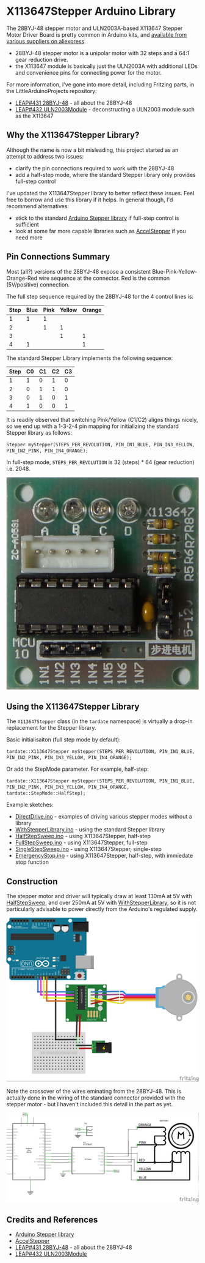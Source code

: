 # X113647Stepper Arduino Library

The 28BYJ-48 stepper motor and ULN2003A-based X113647 Stepper Motor Driver Board is pretty common in Arduino kits, and
[available from various suppliers on aliexpress](http://www.aliexpress.com/item/Free-shipping-one-set-5-v-ULN2003-stepper-motor-drive-board/1938256381.html).

* 28BYJ-48 stepper motor is a unipolar motor with 32 steps and a 64:1 gear reduction drive.
* the X113647 module is basically just the ULN2003A with additional LEDs and convenience pins for connecting power for the motor.

For more information, I've gone into more detail, including Fritzing parts, in the LittleArduinoProjects repository:

* [LEAP#431 28BYJ-48](https://github.com/tardate/LittleArduinoProjects/tree/master/Kinetics/StepperMotors/28BYJ48) - all about the 28BYJ-48
* [LEAP#432 ULN2003Module](https://github.com/tardate/LittleArduinoProjects/tree/master/Kinetics/StepperMotors/ULN2003Module) - deconstructing a ULN2003 module such as the X113647


## Why the X113647Stepper Library?

Although the name is now a bit misleading, this project started as an attempt to address two issues:

* clarify the pin connections required to work with the 28BYJ-48
* add a half-step mode, where the standard Stepper library only provides full-step control

I've updated the X113647Stepper library to better reflect these issues.
Feel free to borrow and use this library if it helps. In general though, I'd recommend alternatives:

* stick to the standard [Arduino Stepper library](https://www.arduino.cc/en/Reference/Stepper) if full-step control is sufficient
* look at some far more capable libraries such as [AccelStepper](https://github.com/waspinator/AccelStepper) if you need more


## Pin Connections Summary

Most (all?) versions of the 28BYJ-48 expose a consistent Blue-Pink-Yellow-Orange-Red wire sequence at the connector.
Red is the common (5V/positive) connection.

The full step sequence required by the 28BYJ-48 for the 4 control lines is:

| Step | Blue | Pink | Yellow | Orange |
|------|------|------|--------|--------|
|  1   | 1    | 1    |        |        |
|  2   |      | 1    | 1      |        |
|  3   |      |      | 1      | 1      |
|  4   | 1    |      |        | 1      |


The standard Stepper Library implements the following sequence:

|Step | C0 | C1 | C2 | C3 |
|-----|----|----|----|----|
|   1 |  1 |  0 |  1 |  0 |
|   2 |  0 |  1 |  1 |  0 |
|   3 |  0 |  1 |  0 |  1 |
|   4 |  1 |  0 |  0 |  1 |


It is readily observed that switching Pink/Yellow (C1/C2) aligns things nicely,
so we end up with a 1-3-2-4 pin mapping for initializing the standard Stepper library as follows:

    Stepper myStepper(STEPS_PER_REVOLUTION, PIN_IN1_BLUE, PIN_IN3_YELLOW, PIN_IN2_PINK, PIN_IN4_ORANGE);

In full-step mode, `STEPS_PER_REVOLUTION` is 32 (steps) * 64 (gear reduction) i.e. 2048.


![The X113647](./assets/X113647_board.jpg?raw=true)


## Using the X113647Stepper Library


The `X113647Stepper` class (in the `tardate` namespace) is virtually a drop-in replacement for the Stepper library.

Basic initialisaiton (full step mode by default):

    tardate::X113647Stepper myStepper(STEPS_PER_REVOLUTION, PIN_IN1_BLUE, PIN_IN2_PINK, PIN_IN3_YELLOW, PIN_IN4_ORANGE);

Or add the StepMode parameter. For example, half-step:

    tardate::X113647Stepper myStepper(STEPS_PER_REVOLUTION, PIN_IN1_BLUE, PIN_IN2_PINK, PIN_IN3_YELLOW, PIN_IN4_ORANGE, tardate::StepMode::HalfStep);


Example sketches:

* [DirectDrive.ino](./examples/DirectDrive/DirectDrive.ino) - examples of driving various stepper modes without a library
* [WithStepperLibrary.ino](./examples/WithStepperLibrary/WithStepperLibrary.ino) - using the standard Stepper library
* [HalfStepSweep.ino](./examples/HalfStepSweep/HalfStepSweep.ino) - using X113647Stepper, half-step
* [FullStepSweep.ino](./examples/FullStepSweep/FullStepSweep.ino) - using X113647Stepper, full-step
* [SingleStepSweep.ino](./examples/SingleStepSweep/SingleStepSweep.ino) - using X113647Stepper, single-step
* [EmergencyStop.ino](./examples/EmergencyStop/EmergencyStop.ino) - using X113647Stepper, half-step, with immiedate stop function



## Construction

The stepper motor and driver will typically draw at least 130mA at 5V with [HalfStepSweep](./examples/HalfStepSweep),
and over 250mA at 5V with [WithStepperLibrary](./examples/WithStepperLibrary),
so it is not particularly advisable to power directly from the Arduino's regulated supply.

![The Build](./assets/X113647Stepper_bb.jpg?raw=true)

Note the crossover of the wires eminating from the 28BYJ-48. This is actually done in the wiring of the standard connector provided with the stepper motor - but I haven't included this detail in the part as yet.

![Schematic](./assets/X113647Stepper_schematic.jpg?raw=true)

## Credits and References
* [Arduino Stepper library](https://www.arduino.cc/en/Reference/Stepper)
* [AccelStepper](https://github.com/waspinator/AccelStepper)
* [LEAP#431 28BYJ-48](https://github.com/tardate/LittleArduinoProjects/tree/master/Kinetics/StepperMotors/28BYJ48) - all about the 28BYJ-48
* [LEAP#432 ULN2003Module](https://github.com/tardate/LittleArduinoProjects/tree/master/Kinetics/StepperMotors/ULN2003Module)
